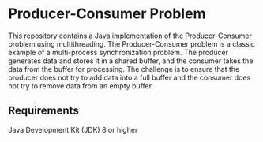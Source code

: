 # Producer-Consumer Problem

This repository contains a Java implementation of the Producer-Consumer problem using multithreading. The Producer-Consumer problem is a classic example of a multi-process synchronization problem. The producer generates data and stores it in a shared buffer, and the consumer takes the data from the buffer for processing. The challenge is to ensure that the producer does not try to add data into a full buffer and the consumer does not try to remove data from an empty buffer.

## Requirements

Java Development Kit (JDK) 8 or higher

